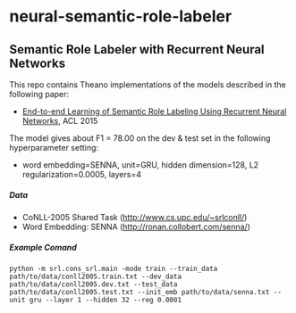 # neural-semantic-role-labeler
## Semantic Role Labeler with Recurrent Neural Networks

This repo contains Theano implementations of the models described in the following paper:
- [End-to-end Learning of Semantic Role Labeling Using Recurrent Neural Networks](http://www.aclweb.org/anthology/P15-1109), ACL 2015

The model gives about F1 = 78.00 on the dev & test set in the following hyperparameter setting:
- word embedding=SENNA, unit=GRU, hidden dimension=128, L2 regularization=0.0005, layers=4

##### Data
- CoNLL-2005 Shared Task (http://www.cs.upc.edu/~srlconll/)
- Word Embedding: SENNA (http://ronan.collobert.com/senna/)

##### Example Comand
`python -m srl.cons_srl.main -mode train --train_data path/to/data/conll2005.train.txt --dev_data path/to/data/conll2005.dev.txt --test_data path/to/data/conll2005.test.txt --init_emb path/to/data/senna.txt --unit gru --layer 1 --hidden 32 --reg 0.0001`
